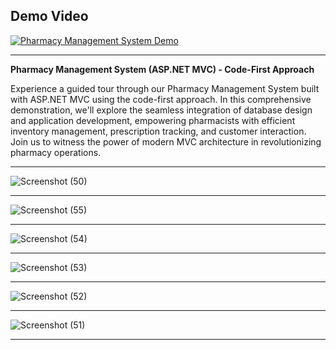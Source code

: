 

## Demo Video

[![Pharmacy Management System Demo](https://img.youtube.com/vi/_lWwUGFfrQM/0.jpg)](https://youtu.be/_lWwUGFfrQM)

------------------------------------------------------------------------------------------------------

**Pharmacy Management System (ASP.NET MVC) - Code-First Approach**

Experience a guided tour through our Pharmacy Management System built with ASP.NET MVC using the code-first approach. In this comprehensive demonstration, we'll explore the seamless integration of database design and application development, empowering pharmacists with efficient inventory management, prescription tracking, and customer interaction. Join us to witness the power of modern MVC architecture in revolutionizing pharmacy operations.

------------------------------------------------------------------------------------------------------


![Screenshot (50)](https://github.com/Hasibwajid/C-Basics/assets/72168225/b5abd48d-fb1a-4fc6-9699-f2a0392efae1)

------------------------------------------------------------------------------------------------------

![Screenshot (55)](https://github.com/Hasibwajid/C-Basics/assets/72168225/b49c61b2-0703-46e4-a722-3000434b76f1)

------------------------------------------------------------------------------------------------------

![Screenshot (54)](https://github.com/Hasibwajid/C-Basics/assets/72168225/05605553-8e37-45d7-8d16-c80528481db5)

------------------------------------------------------------------------------------------------------

![Screenshot (53)](https://github.com/Hasibwajid/C-Basics/assets/72168225/abafd6c7-be73-422f-bd2c-050e6af070c1)

------------------------------------------------------------------------------------------------------

![Screenshot (52)](https://github.com/Hasibwajid/C-Basics/assets/72168225/b592b147-35da-4a50-b76a-bc5a5a86de00)

------------------------------------------------------------------------------------------------------

![Screenshot (51)](https://github.com/Hasibwajid/C-Basics/assets/72168225/9bcb2c14-07e5-44a7-b1f0-f1997d0edee9)

------------------------------------------------------------------------------------------------------


